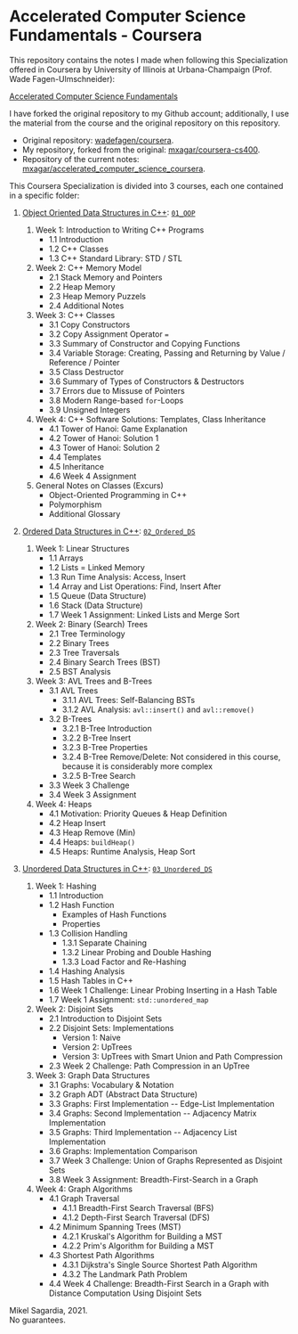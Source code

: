 # Accelerated Computer Science Fundamentals - Coursera

This repository contains the notes I made when following this Specialization offered in Coursera by University of Illinois at Urbana-Champaign (Prof. Wade Fagen-Ulmschneider):

[Accelerated Computer Science Fundamentals](https://www.coursera.org/specializations/cs-fundamentals)

I have forked the original repository to my Github account; additionally, I use the material from the course and the original repository on this repository.

- Original repository: [wadefagen/coursera](https://github.com/wadefagen/coursera).
- My repository, forked from the original: [mxagar/coursera-cs400](https://github.com/mxagar/coursera-cs400).
- Repository of the current notes: [mxagar/accelerated_computer_science_coursera](https://github.com/mxagar/accelerated_computer_science_coursera).

This Coursera Specialization is divided into 3 courses, each one contained in a specific folder:

1. [Object Oriented Data Structures in C++](https://www.coursera.org/learn/cs-fundamentals-1?specialization=cs-fundamentals): [`01_OOP`](01_OOP)

    1. Week 1: Introduction to Writing C++ Programs
       - 1.1 Introduction
       - 1.2 C++ Classes
       - 1.3 C++ Standard Library: STD / STL
    2. Week 2: C++ Memory Model
       - 2.1 Stack Memory and Pointers
       - 2.2 Heap Memory
       - 2.3 Heap Memory Puzzels
       - 2.4 Additional Notes
    3. Week 3: C++ Classes
       - 3.1 Copy Constructors
       - 3.2 Copy Assignment Operator `=`
       - 3.3 Summary of Constructor and Copying Functions
       - 3.4 Variable Storage: Creating, Passing and Returning by Value / Reference / Pointer
       - 3.5 Class Destructor
       - 3.6 Summary of Types of Constructors & Destructors
       - 3.7 Errors due to Missuse of Pointers
       - 3.8 Modern Range-based `for`-Loops
       - 3.9 Unsigned Integers
    4. Week 4: C++ Software Solutions: Templates, Class Inheritance
       - 4.1 Tower of Hanoi: Game Explanation
       - 4.2 Tower of Hanoi: Solution 1
       - 4.3 Tower of Hanoi: Solution 2
       - 4.4 Templates
       - 4.5 Inheritance
       - 4.6 Week 4 Assignment
    5. General Notes on Classes (Excurs)
       - Object-Oriented Programming in C++
       - Polymorphism
       - Additional Glossary

2. [Ordered Data Structures in C++](https://www.coursera.org/learn/cs-fundamentals-2?specialization=cs-fundamentals): [`02_Ordered_DS`](02_Ordered_DS)

   1. Week 1: Linear Structures
      - 1.1 Arrays
      - 1.2 Lists = Linked Memory
      - 1.3 Run Time Analysis: Access, Insert
      - 1.4 Array and List Operations: Find, Insert After
      - 1.5 Queue (Data Structure)
      - 1.6 Stack (Data Structure)
      - 1.7 Week 1 Assignment: Linked Lists and Merge Sort
   2. Week 2: Binary (Search) Trees
      - 2.1 Tree Terminology
      - 2.2 Binary Trees
      - 2.3 Tree Traversals
      - 2.4 Binary Search Trees (BST)
      - 2.5 BST Analysis
   3. Week 3: AVL Trees and B-Trees
      - 3.1 AVL Trees
        - 3.1.1 AVL Trees: Self-Balancing BSTs
        - 3.1.2 AVL Analysis: `avl::insert()` and `avl::remove()`
      - 3.2 B-Trees
        - 3.2.1 B-Tree Introduction
        - 3.2.2 B-Tree Insert
        - 3.2.3 B-Tree Properties
        - 3.2.4 B-Tree Remove/Delete: Not considered in this course, because it is considerably more complex
        - 3.2.5 B-Tree Search
      - 3.3 Week 3 Challenge
      - 3.4 Week 3 Assignment
   4. Week 4: Heaps
      - 4.1 Motivation: Priority Queues & Heap Definition
      - 4.2 Heap Insert
      - 4.3 Heap Remove (Min)
      - 4.4 Heaps: `buildHeap()`
      - 4.5 Heaps: Runtime Analysis, Heap Sort

3. [Unordered Data Structures in C++](https://www.coursera.org/learn/cs-fundamentals-3?specialization=cs-fundamentals): [`03_Unordered_DS`](03_Unordered_DS)

   1. Week 1: Hashing
      - 1.1 Introduction
      - 1.2 Hash Function
        - Examples of Hash Functions
        - Properties
      - 1.3 Collision Handling
        - 1.3.1 Separate Chaining
        - 1.3.2 Linear Probing and Double Hashing
        - 1.3.3 Load Factor and Re-Hashing
      - 1.4 Hashing Analysis
      - 1.5 Hash Tables in C++
      - 1.6 Week 1 Challenge: Linear Probing Inserting in a Hash Table
      - 1.7 Week 1 Assignment: `std::unordered_map`
   2. Week 2: Disjoint Sets
      - 2.1 Introduction to Disjoint Sets
      - 2.2 Disjoint Sets: Implementations
        - Version 1: Naive
        - Version 2: UpTrees
        - Version 3: UpTrees with Smart Union and Path Compression
      - 2.3 Week 2 Challenge: Path Compression in an UpTree
   3. Week 3: Graph Data Structures
      - 3.1 Graphs: Vocabulary & Notation
      - 3.2 Graph ADT (Abstract Data Structure)
      - 3.3 Graphs: First Implementation -- Edge-List Implementation
      - 3.4 Graphs: Second Implementation -- Adjacency Matrix Implementation
      - 3.5 Graphs: Third Implementation -- Adjacency List Implementation
      - 3.6 Graphs: Implementation Comparison
      - 3.7 Week 3 Challenge: Union of Graphs Represented as Disjoint Sets
      - 3.8 Week 3 Assignment: Breadth-First-Search in a Graph
   4. Week 4: Graph Algorithms
      - 4.1 Graph Traversal
        - 4.1.1 Breadth-First Search Traversal (BFS)
        - 4.1.2 Depth-First Search Traversal (DFS)
      - 4.2 Minimum Spanning Trees (MST)
        - 4.2.1 Kruskal's Algorithm for Building a MST
        - 4.2.2 Prim's Algorithm for Building a MST
      - 4.3 Shortest Path Algorithms
        - 4.3.1 Dijkstra's Single Source Shortest Path Algorithm
        - 4.3.2 The Landmark Path Problem
      - 4.4 Week 4 Challenge: Breadth-First Search in a Graph with Distance Computation Using Disjoint Sets


Mikel Sagardia, 2021.  
No guarantees.
